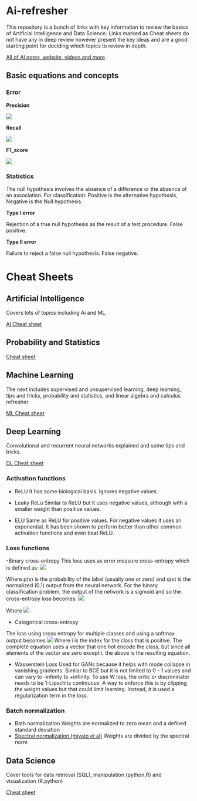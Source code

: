 # Ai-refresher

This repository is a bunch of links with key information to review the basics of Artificial Intelligence and Data Science. Links marked as Cheat sheets do not have any in deep review however present the key ideas and are a good starting point for deciding which topics to review in depth.

[All of AI notes, website, videos and more](https://aman.ai/)

## Basic equations and concepts

### Error

**Precision**

<img src="https://render.githubusercontent.com/render/math?math=\Large \frac{tp}{tp%2Bfp}">

**Recall**

<img src="https://render.githubusercontent.com/render/math?math=\Large \frac{tp}{tp%2Bfn}">

**F1_score**

<img src="https://render.githubusercontent.com/render/math?math=\Large \frac{2\cdot tp}{2\cdot tp%2Bfp%2Bfn}">

### Statistics 
The null hypothesis involves the absence of a difference or the absence of an association. For classification: Positive is the alternative hypothesis, Negative is the Null hypothesis.

**Type I error**

Rejection of a true null hypothesis as the result of a test procedure. False positive.

**Type II error**

Failure to reject a false null hypothesis. False negative.


# Cheat Sheets
## Artificial Intelligence
Covers lots of topics including Ai and ML

[AI Cheat sheet](https://stanford.edu/~shervine/teaching/cs-221/)

## Probability and Statistics

[Cheat sheet](https://stanford.edu/~shervine/teaching/cme-106/)

## Machine Learning
The next includes supervised and unsupervised learning, deep learning, tips and tricks, probability and statistics, and linear algebra and calculus refresher

[ML Cheat sheet](https://stanford.edu/~shervine/teaching/cs-229/)

## Deep Learning

Convolutional and recurrent neural networks explained and some tips and tricks.

[DL Cheat sheet](https://stanford.edu/~shervine/teaching/cs-230/)

### Activation functions
- ReLU
It has some biological basis. Ignores negative values

- Leaky ReLu
Similar to ReLU but it uses negative values, although with a smaller weight than positive values.

- ELU
Same as ReLU for positive values. For negative values it uses an exponential. It has been shown to perform better than other common activation functions and even beat ReLU.

### Loss functions

-Binary cross-entropy
This loss uses as error measure cross-entropy which is defined as:
<img src="https://render.githubusercontent.com/render/math?math=\Large CE= \sum_{x\in X} p(x) \cdot log(q(x))">

Where p(x) is the probability of the label (usually one or zero) and q(x) is the normalized (0,1) output from the neural network.
For the binary classification problem, the output of the network is a sigmoid and so the cross-entropy loss becomes:
<img src="https://render.githubusercontent.com/render/math?math=\Large CE= -t_i \cdot log(f(s_i) -(1-t_i) \cdot log(1-f(s_i) ">

Where
<img src="https://render.githubusercontent.com/render/math?math=\Large f(s_i)=\frac{1}{1+e^{-s_i}} ">


- Categorical cross-entropy

The loss using cross entropy for multiple classes and using a softmax output becomes
<img src="https://render.githubusercontent.com/render/math?math=\Large CE= log(\frac{e^{s_i}}{\sum_{j\in J} e^{s_j} )">
Where i is the index for the class that is positive. The complete equation uses a vector that one hot encode the class, but since all elements of the vector are zero except i, the above is the resulting equation.


- Wasserstein Loss
Used for GANs because it helps with mode collapse in vanishing gradients. Similar to BCE but it is not limited to 0 - 1 values and can vary to -infinity to +infinity. To use W loss, the critic or discriminator needs to be 1-Lipschitz continuous. A way to enforce this is by clipping the weight values but that could limit learning. Instead, it is used a regularization term in the loss.

### Batch normalization
- Bath normalization Weights are normalized to zero mean and a defined standard deviation
- [Spectral normalization (miyato et al)](https://arxiv.org/pdf/1802.05957.pdf) Weights are divided by the spectral norm

## Data Science

Cover tools for data retrieval (SQL), manipulation (python,R)  and visualization (R.python)

[Cheat sheet](https://www.mit.edu/~amidi/teaching/data-science-tools/)


